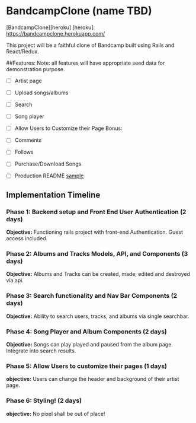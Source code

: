 # BandcampClone (name TBD)
[BandcampClone][heroku]
[heroku]: https://bandcampclone.herokuapp.com/

This project will be a faithful clone of Bandcamp built using Rails and React/Redux.

##Features:
Note: all features will have appropriate seed data for demonstration purpose.
- [ ] Artist page
- [ ] Upload songs/albums
- [ ] Search
- [ ] Song player
- [ ] Allow Users to Customize their Page
Bonus:
- [ ] Comments
- [ ] Follows
- [ ] Purchase/Download Songs

- [ ] Production README [sample](docs/p_readme.md)

[wireframes]: docs/wireframes
[components]: docs/component-hierarchy.md
[sample-state]: docs/sample-state.md
[api-endpoints]: docs/api-endpoints.md
[schema]: docs/schema.md

## Implementation Timeline

### Phase 1: Backend setup and Front End User Authentication (2 days)
**Objective:** Functioning rails project with front-end Authentication. Guest access included.

### Phase 2: Albums and Tracks Models, API, and Components (3 days)
**Objective:** Albums and Tracks can be created, made, edited and destroyed via api.

### Phase 3: Search functionality and Nav Bar Components (2 days)
**Objective:** Ability to search users, tracks, and albums via single searchbar.

### Phase 4: Song Player and Album Components (2 days)
**Objective:** Songs can play played and paused from the album page. Integrate into search results.

### Phase 5: Allow Users to customize their pages (1 days)
**objective:** Users can change the header and background of their artist page.

### Phase 6: Styling! (2 days)
**objective:** No pixel shall be out of place!
